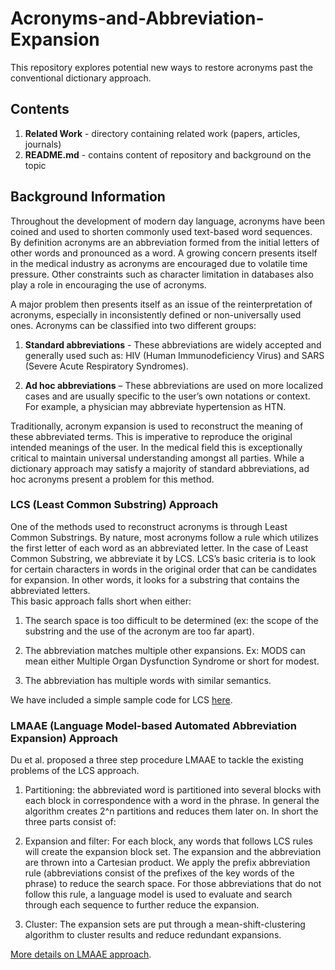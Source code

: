 # Acronyms-and-Abbreviation-Expansion
This repository explores potential new ways to restore acronyms past the conventional dictionary approach. 


## Contents
1. **Related Work** - directory containing related work (papers, articles, journals)
1. **README.md** - contains content of repository and background on the topic 

## Background Information
Throughout the development of modern day language, acronyms have been coined and used to shorten commonly used text-based word sequences. By definition acronyms are an abbreviation formed from the initial letters of other words and pronounced as a word. A growing concern presents itself in the medical industry as acronyms are encouraged due to volatile time pressure. Other constraints such as character limitation in databases also play a role in encouraging the use of acronyms. 

A major problem then presents itself as an issue of the reinterpretation of acronyms, especially in inconsistently defined or non-universally used ones.  Acronyms can be classified into two different groups:

1. **Standard abbreviations** - These abbreviations are widely accepted and generally used such as: HIV (Human Immunodeficiency Virus) and SARS (Severe Acute Respiratory Syndromes). 

1. **Ad hoc abbreviations** – These abbreviations are used on more localized cases and are usually specific to the user’s own notations or context. For example, a physician may abbreviate hypertension as HTN. 

Traditionally, acronym expansion is used to reconstruct the meaning of these abbreviated terms. This is imperative to reproduce the original intended meanings of the user. In the medical field this is exceptionally critical to maintain universal understanding amongst all parties. While a dictionary approach may satisfy a majority of standard abbreviations, ad hoc acronyms present a problem for this method. 

### LCS (Least Common Substring) Approach 
One of the methods used to reconstruct acronyms is through Least Common Substrings. By nature, most acronyms follow a rule which utilizes the first letter of each word as an abbreviated letter. In the case of Least Common Substring, we abbreviate it by LCS. LCS’s basic criteria is to look for certain characters in words in the original order that can be candidates for expansion. In other words, it looks for a substring that contains the abbreviated letters.  
This basic approach falls short when either:

1. The search space is too difficult to be determined (ex: the scope of the substring and the use of the acronym are too far apart).

1. The abbreviation matches multiple other expansions. 
Ex: MODS can mean either Multiple Organ Dysfunction Syndrome or short for modest. 

1. The abbreviation has multiple words with similar semantics.

We have included a simple sample code for LCS [here](https://github.com/choiv/Acronyms-and-Abbreviation-Expansion/tree/master/Sample_LCS).

### LMAAE (Language Model-based Automated Abbreviation Expansion) Approach
Du et al. proposed a three step procedure LMAAE to tackle the existing problems of the LCS approach. 

1. Partitioning: the abbreviated word is partitioned into several blocks with each block in correspondence with a word in the phrase. In general the algorithm creates 2^n partitions and reduces them later on. In short the three parts consist of: 

1. Expansion and filter: For each block, any words that follows LCS rules will create the expansion block set. The expansion and the abbreviation are thrown into a Cartesian product. We apply the prefix abbreviation rule (abbreviations consist of the prefixes of the key words of the phrase) to reduce the search space.  For those abbreviations that do not follow this rule, a language model is used to evaluate and search through each sequence to further reduce the expansion. 

1. Cluster: The expansion sets are put through a mean-shift-clustering algorithm to cluster results and reduce redundant expansions.  


[More details on LMAAE approach](https://github.com/choiv/Acronyms-and-Abbreviation-Expansion/blob/master/Related%20Work/FGCSbiomedicaldataanalysis.pdf). 

